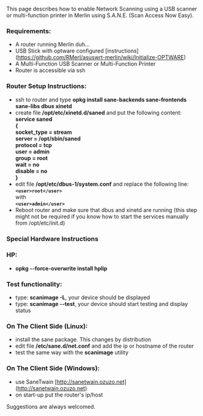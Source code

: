This page describes how to enable Network Scanning using a USB scanner or multi-function printer in Merlin using S.A.N.E. (Scan Access Now Easy).

### Requirements:
* A router running Merlin duh...
* USB Stick with optware configured [instructions] (https://github.com/RMerl/asuswrt-merlin/wiki/Initialize-OPTWARE)
* A Multi-Function USB Scanner or Multi-Function Printer
* Router is accessible via ssh

### Router Setup Instructions:
* ssh to router and type **opkg install sane-backends sane-frontends sane-libs
 dbus xinetd**
* create file **/opt/etc/xinetd.d/saned** and put the following content:  
**service saned**  
**{**  
**socket_type = stream**  
**server = /opt/sbin/saned**  
**protocol = tcp**  
**user = admin**  
**group = root**  
**wait = no**  
**disable = no**  
**}**  
* edit file **/opt/etc/dbus-1/system.conf** and replace the following line:  
**`<user>root</user>`**  
with  
**`<user>admin</user>`**  
* Reboot router and make sure that dbus and xinetd are running (this step might not be required if you know how to start the services manually from /opt/etc/init.d)

### Special Hardware Instructions
### HP:
* **opkg --force-overwrite install hplip**

### Test functionality:
* type: **scanimage -L**, your device should be displayed
* type: **scanimage --test**, your device should start testing and display status

### On The Client Side (Linux):
* install the sane package. This changes by distribution
* edit file **/etc/sane.d/net.conf** and add the ip or hostname of the router
* test the same way with the **scanimage** utility

### On The Client Side (Windows):
* use SaneTwain [http://sanetwain.ozuzo.net] (http://sanetwain.ozuzo.net)
* on start-up put the router's ip/host

Suggestions are always welcomed.
 